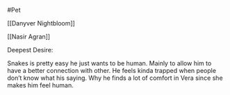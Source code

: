 #Pet

[[Danyver Nightbloom]]

[[Nasir Agran]]

Deepest Desire:

Snakes is pretty easy he just wants to be human. Mainly to allow him to have a better connection with other. He feels kinda trapped when people don’t know what his saying. Why he finds a lot of comfort in Vera since she makes him feel human.